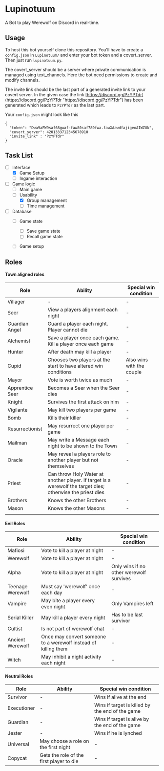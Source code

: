 


# Lupinotuum
A Bot to play Werewolf on Discord in real-time.

## Usage

To host this bot yourself clone this repository. You'll have to create a `config.json` in `Lupinotuum/` and enter your bot token and a covert_server. Then just run `lupinotuum.py`.

The covert_server should be a server where private communication is managed using text_channels. Here the bot need permissions to create and modify channels.

The invite link should be the last part of a generated invite link to your covert server. In the given case the link [https://discord.gg/PzYPTdr](https://discord.gg/PzYPTdr "https://discord.gg/PzYPTdr") has been generated which leads to `PzYPTdr` as the last part.

Your `config.json` might look like this

    {
      "token": "Dwa9aFW9saf68gwaf-faw80saf789fwa.fawXAawdfajigeoAIWZUk",
      "covert_server": 4201333712345678910
      "invite_link" : "PzYPTdr"
    }

## Task List

- [ ] Interface
	 - [x] Game Setup
	 - [ ] Ingame interaction
- [ ] Game logic
	 - [ ] Main game
	 - [ ] Usability
		 - [x] Group management
		 - [ ] Time management
- [ ] Database
	- [ ] Game state
		- [ ] Save game state
		- [ ] Recall game state
	- [ ] Game setup



## Roles
#### Town aligned roles

|Role                           |Ability                      |Special win condition
|-------------------------------|-----------------------------|---------|
|Villager|-|-|
|Seer|View a players alignment each night|-|
|Guardian Angel|Guard a player each night. Player cannot die|-|
|Alchemist|Save a player once each game. Kill a player once each game|-|
|Hunter|After death may kill a player|-|
|Cupid|Chooses two players at the start to have altered win conditions|Also wins with the couple|
|Mayor|Vote is worth twice as much|-|
|Apprentice Seer|Becomes a Seer when the Seer dies|-|
|Knight|Survives the first attack on him|-|
|Vigilante|May kill two players per game|-|
|Bomb|Kills their killer|-|
|Resurrectionist|May resurrect one player per game|-|
|Mailman|May write a Message each night to be shown to the Town|-|
|Oracle|May reveal a players role to another player but not themselves|-|
|Priest|Can throw Holy Water at another player. If target is a werewolf the target dies; otherwise the priest dies|-|
|Brothers|Knows the other Brothers|-|
|Mason|Knows the other Masons|-|
||||

#### Evil Roles
|Role                           |Ability                      |Special win condition
|-------------------------------|-----------------------------|---------|
|Mafiosi|Vote to kill a player at night|-|
|Werewolf|Vote to kill a player at night|-|
|Alpha|Vote to kill a player at night|Only wins if no other werewolf survives|
|Teenage Werewolf|Must say 'werewolf' once each day|-|
|Vampire|May bite a player every even night|Only Vampires left|
|Serial Killer|May kill a player every night|Has to be last survivor|
|Cultist|Is not part of werewolf chat|-|
|Ancient Werewolf|Once may convert someone to a werewolf instead of killing them|-|
|Witch|May inhibit a night activity each night|-|

#### Neutral Roles
|Role                           |Ability                      |Special win condition
|-------------------------------|-----------------------------|---------|
|Survivor|-|Wins if alive at the end|
|Executioner|-|Wins if target is killed by the end of the game|
|Guardian|-|Wins if target is alive by the end of the game|
|Jester|-|Wins if he is lynched|
|Universal|May choose a role on the first night|-|
|Copycat|Gets the role of the first player to die|-|
